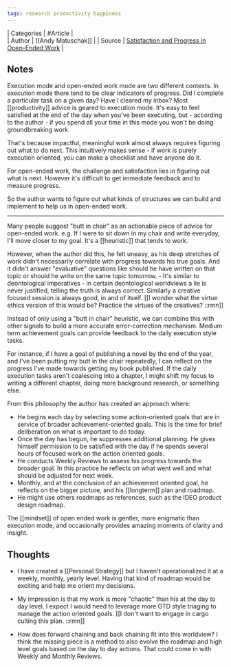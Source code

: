 ```yaml
---
tags: research productivity happiness
---
```


| Categories | #Article |  
| Author     | [[Andy Matuschak]] | 
| Source | [Satisfaction and Progress in Open-Ended Work](https://archive.vn/VThYJ) |

## Notes
Execution mode and open-ended work mode are two different contexts. In execution mode there tend to be clear indicators of progress. Did I complete a particular task on a given day? Have I cleared my inbox? Most [[productivity]] advice is geared to execution mode. It's easy to feel satisfied at the end of the day when you've been executing, but - according to the author - if you spend all your time in this mode you won't be doing groundbreaking work. 

That's because impactful, meaningful work almost always requires figuring out what to do next. This intuitively makes sense - if work is purely execution oriented, you can make a checklist and have anyone do it.

For open-ended work, the challenge and satisfaction lies in figuring out what is next. However it's difficult to get immediate feedback and to measure progress.

So the author wants to figure out what kinds of structures we can build and implement to help us in open-ended work.

----------------------------------------------------------------

Many people suggest "butt in chair" as an actionable piece of advice for open-ended work. e.g. If I were to sit down in my chair and write everyday, I'll move closer to my goal. It's a [[heuristic]] that tends to work.

However, when the author did this, he felt uneasy, as his deep stretches of work didn't necessarily correlate with progress towards his true goals. And it didn't answer "evaluative" questions like should he have written on that topic or should he write on the same topic tomorrow.
    - It's similar to deontological imperatives - in certain deontological worldviews a lie is never justified, telling the truth is always correct. Similarly a creative focused session is always good, in and of itself. [[I wonder what the virtue ethics version of this would be? Practice the virtues of the creatives? ::rmn]]

Instead of only using a "butt in chair" heuristic, we can combine this with other signals to build a more accurate error-correction mechanism. Medium term achievement goals can provide feedback to the daily execution style tasks. 

For instance, if I have a goal of publishing a novel by the end of the year, and I've been putting my butt in the chair repeatedly, I can reflect on the progress I've made towards getting my book published. If the daily execution tasks aren't coalescing into a chapter, I might shift my focus to writing a different chapter, doing more background research, or something else.

From this philosophy the author has created an approach where:

- He begins each day by selecting some action-oriented goals that are in service of broader achievement-oriented goals. This is the time for brief deliberation on what is important to do today.
- Once the day has begun, he suppresses additional planning. He gives himself permission to be satisfied with the day if he spends several hours of focused work on the action oriented goals.
- He conducts Weekly Reviews to assess his progress towards the broader goal. In this practice he reflects on what went well and what should be adjusted for next week.
- Monthly, and at the conclusion of an achievement oriented goal, he reflects on the bigger picture, and his [[longterm]] plan and roadmap.
- He might use others roadmaps as references, such as the IDEO product design roadmap.

The [[mindset]] of open ended work is gentler, more enigmatic than execution mode, and occasionally provides amazing moments of clarity and insight.

## Thoughts

- I have created a [[Personal Strategy]] but I haven't operationalized it at a weekly, monthly, yearly level. Having that kind of roadmap would be exciting and help me orient my decisions.

- My impression is that my work is more "chaotic" than his at the day to day level. I expect I would need to leverage more GTD style triaging to manage the action oriented goals. [[I don't want to engage in cargo culting this plan. ::rmn]]

- How does forward chaining and back chaining fit into this worldview? I think the missing piece is a method to also evolve the roadmap and high level goals based on the day to day actions. That could come in with Weekly and Monthly Reviews.
